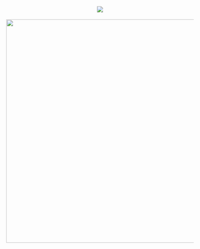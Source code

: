<h1 align="center">
  <img src="https://readme-typing-svg.demolab.com/?lines=Hi,+I+am+Nosratee+Jahan+Naba&color=FF69B4" />
</h1>

<div align="center">
  <img src="https://i.pinimg.com/736x/a3/02/7f/a3027f0793402fcbc62f55bcd96f2638.jpg" width="600" />
</div>
